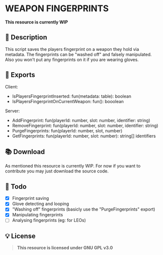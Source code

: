# WEAPON FINGERPRINTS
**This resource is currently WIP**

## 📜 Description
This script saves the players fingerprint on a weapon they hold via metadata. The fingerprints can be "washed off" and falsely manipulated. Also you won't put any fingerprints on it if you are wearing gloves.

## 🤖 Exports
Client:
- IsPlayersFingerprintInserted: fun(metadata: table): boolean
- IsPlayersFingerprintOnCurrentWeapon: fun(): booolean

Server:
- AddFingerprint: fun(playerId: number, slot: number, identifier: string)
- RemoveFingerprint: fun(playerId: number, slot: number, identifier: string)
- PurgeFingerprints: fun(playerId: number, slot, number)
- GetFingerprints: fun(playerId: number, slot: number): string[] identifiers

## 📚 Download
As mentioned this resource is currently WIP. For now if you want to contribute you may just download the source code.

## 🎈 Todo
- [x] Fingerprint saving 
- [x] Glove detecting and looping
- [x] "Washing off" fingerprints (basicly use the "PurgeFingerprints" export)
- [x] Manipulating fingerprints
- [ ] Analysing fingerprints (eg: for LEOs)

## 💡 License
> **This resource is licensed under GNU GPL v3.0**
